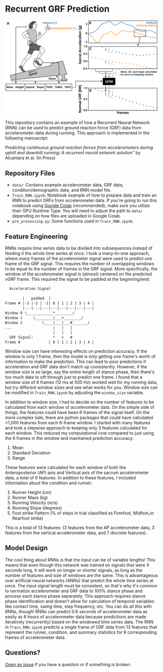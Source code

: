 # Recurrent GRF Prediction

![](README_image.png)

This repository contains an example of how a Recurrent Neural Network (RNN) can be used to predict ground reaction
force (GRF) data from accelerometer data during running. This approach is implemented in the following manuscript:

*Predicting continuous ground reaction forces from accelerometers during uphill and downhill running: A recurrent 
neural network solution"* by Alcantara et al. (In Press)

## Repository Files
- `data/`: Contains example accelerometer data, GRF data, condition/demographic data, and RNN model file. 
- `Train_RNN.ipynb`: Notebook example of how to prepare data and train an RNN to predict GRFs from accelerometer data.
If you're going to run this notebook using [Google Colab](https://colab.research.google.com/) (recommended), make sure 
you utilize their GPU Runtime Type. You will need to adjust the path to `data/` depending on how files are uploaded in
Google Colab.
- `pre_processing.py`: Some functions used in `Train_RNN.ipynb`.

## Feature Engineering 
RNNs require time series data to be divided into subsequences instead of feeding it the whole time series at once. I took a 
many-to-one approach, where *many* frames of the accelerometer signal were used to predict *one* frame of the GRF signal.
This requires the number of overlapping windows to be equal to the number of frames in the GRF signal. More specifically, 
 the window of the accelerometer signal is (almost) centered on the predicted vGRF frame. This required the signal to 
be padded at the beginning/end:
```
  Acceleration Signal

        |   padded  |    
Frame # |-3 |-2 | -1| 0 | 1 | 2 | 3 | 4 |  
        |---|---|---|---|---|---|---|---|
Window 0 \____________*________/
Window 1     \________|___+________/
Window 2         \____|___|___#_______/
...                   |   |   |
                      |   |   |
  GRF Signal:         *   +   #
Frame #             | 0 | 1 | 2 | 3 | 4 |  
```
Window size can have interesting effects on prediction accuracy. If the window is only 1 frame, then the model is only 
getting one frame's worth of information to make the prediction. This can lead to poor predictions if acceleration and
GRF data don't match up consistently. However, if the window size is so large, say the entire length of stance phase,
then there's too much data to sift through just to predict one frame. I found that a window size of 6 frames (12 ms at 
500 Hz) worked well for my running data, but try different window sizes and see what works for you. Window size can be 
modified in `Train_RNN.ipynb` by adjusting the `window_size` variable.

In addition to window size, I  had to decide on the number of features to be calculated from each window of accelerometer
data. On the simple side of things, the features could have been 6 frames of the signal itself. On the more complex
side, there are python packages that could have calculated >1,000 features from each 6-frame window. I started with many
 features and took a stepwise approach to keeping only 3 features calculated for each window. This reduced my computational
 cost compared to just using the 6 frames in the window and maintained prediction accuracy:
1. Mean
1. Standard Deviation
1. Range

These features were calculated for each window of both the Anteroposterior (AP) axis and Vertical axis of the sacrum 
accelerometer data, a total of 6 features. In addition to these features, I included information about the condition and
runner:
1. Runner Height (cm)
1. Runner Mass (kg)
1. Running Velocity (m/s)
1. Running Slope (degrees)
1. Foot strike Pattern (% of steps in trial classified as Forefoot, Midfoot,or Rearfoot strike)

This is a total of 13 features: (3 features from the AP accelerometer data, 3 features from the vertical accelerometer 
data, and 7 discrete features).

## Model Design
The cool thing about RNNs is that the input can be of variable lengths! This means that even though this network
was trained on signals that were X seconds long, it will work on longer or shorter signals, as long as the number of 
features and size of windows are the same. This is advantageous over artificial neural networks (ANNs) that predict the 
whole time series at once. The input signal length must be consistent, so that's why it's common to normalize accelerometer
and GRF data to 100% stance phase and process each stance phase separately. This approach requires stance phase 
identification and doesn't allow for calculation of temporal variables like contact time, swing time, step frequency, 
etc. You can do all this with RNNs, though! RNNs can predict 0.6 seconds of accelerometer data as easily as 6 hours of 
accelerometer data because predictions are made iteratively (recurrently) based on the windowed time series data. The 
RNN in `Train_RNN.ipynb` predicts a single frame of GRF data from 13 features that represent the runner, condition, and 
summary statistics for 6 corresponding frames of accelerometer data.

## Questions?
[Open an issue](https://github.com/alcantarar/Recurrent_GRF_Prediction/issues/new) if you have a question or if 
something is broken. 
